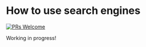 # How to use search engines
[![PRs Welcome](https://img.shields.io/badge/PRs-welcome-brightgreen.svg?style=flat-square)](https://github.com/aeilot/HowToUseSearchEngines/pulls)

Working in progress!
